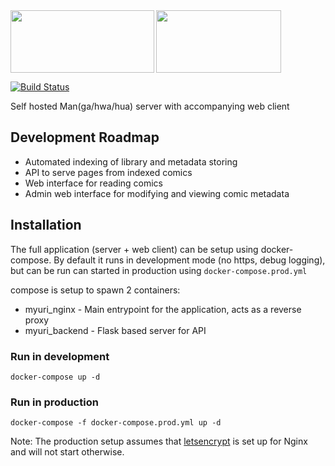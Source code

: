 <img align="left" src="https://i.imgur.com/n8shdOD.png" width=230 height=100/>
<img src="https://i.imgur.com/X2xkpSE.png" width=200 height=100/>

[![Build Status](https://travis-ci.com/nickyu42/Myuri.svg?branch=master)](https://travis-ci.com/nickyu42/Myuri)

Self hosted Man(ga/hwa/hua) server with accompanying web client

## Development Roadmap
- Automated indexing of library and metadata storing
- API to serve pages from indexed comics
- Web interface for reading comics
- Admin web interface for modifying and viewing comic metadata

## Installation
The full application (server + web client) can be setup using docker-compose. 
By default it runs in development mode (no https, debug logging), 
but can be run can started in production using `docker-compose.prod.yml`  

compose is setup to spawn 2 containers:  
- myuri_nginx - Main entrypoint for the application, acts as a reverse proxy
- myuri_backend - Flask based server for API  

### Run in development
```
docker-compose up -d
```

### Run in production
```
docker-compose -f docker-compose.prod.yml up -d
```
Note: The production setup assumes that [letsencrypt](https://letsencrypt.org/) is set up for Nginx
and will not start otherwise.
